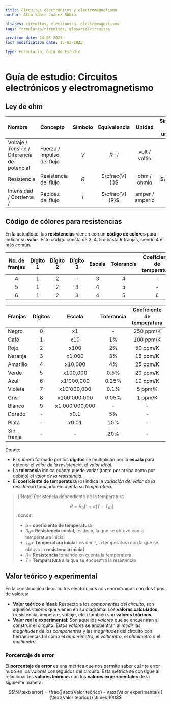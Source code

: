 ```yaml
---
title: Circuitos electrónicos y electromagnetismo
author: Alan Yahir Juárez Rubio

aliases: circuitos, electronica, electromagnetismo
tags: formulario/circuitos, glosario/circuitos

creation date: 14-03-2023
last modification date: 15-03-2023

type: Formulario, Guía de Estudio
---
```


# Guía de estudio: Circuitos electrónicos y electromagnetismo

## Ley de ohm

| Nombre                                      | Concepto                    | Símbolo |  Equivalencia  |     Unidad      | Símbolo de unidad |
|:------------------------------------------- |:--------------------------- |:-------:|:--------------:|:---------------:|:-----------------:|
| Voltaje / Tensión / Diferencia de potencial | Fuerza  / Impulso del flujo |   $V$   |   $R\cdot I$   |  volt / voltio  |        $V$        |
| Resistencia                                 | Resistencia del flujo       |   $R$   | $\cfrac{V}{I}$ |   ohm / ohmio   |      $\ohm$       |
| Intensidad / Corriente /                    | Rapidez del flujo           |   $I$   | $\cfrac{V}{R}$ | amper / amperio |        $A$        |

## Código de cólores para resistencias

En la actualidad, las **resistencias** vienen con un **código de colores** para indicar su **valor**. Este código consta de 3, 4, 5 o hasta 6 franjas, siendo 4 el más común.

| No. de franjas | Dígito 1 | Dígito 2 | Dígito 3 | Escala | Tolerancia | Coeficiente de temperatura |
|:--------------:|:--------:|:--------:|:--------:|:------:|:----------:|:--------------------------:|
|       4        |    1     |    2     |    -     |   3    |     4      |             -              |
|       5        |    1     |    2     |    3     |   4    |     5      |             -              |
|       6        |    1     |    2     |    3     |   4    |     5      |             6              |

| Franjas    | Dígitos |     Escala     | Tolerancia | Coeficiente de temperatura |
|:---------- |:-------:|:--------------:|:----------:|:--------------------------:|
| Negro      |    0    |       x1       |     -      |         250 ppm/K          |
| Café       |    1    |      x10       |     1%     |         100 ppm/K          |
| Rojo       |    2    |      x100      |     2%     |          50 ppm/K          |
| Naranja    |    3    |     x1,000     |     3%     |          15 ppm/K          |
| Amarillo   |    4    |    x10,000     |     4%     |          25 ppm/K          |
| Verde      |    5    |    x100,000    |    0.5%    |          20 ppm/K          |
| Azul       |    6    |   x1'000,000   |   0.25%    |          10 ppm/K          |
| Violeta    |    7    |  x10'000,000   |    0.1%    |          5 ppm/K           |
| Gris       |    8    |  x100'000,000  |   0.05%    |          1 ppm/K           |
| Blanco     |    9    | x1,000'000,000 |     -      |             -              |
| Dorado     |    -    |      x0.1      |     5%     |             -              |
| Plata      |    -    |     x0.01      |    10%     |             -              |
| Sin franja |    -    |       -        |    20%     |             -              |

Donde: 

- El _número_ formado por los **dígitos** se multiplican por la **escala** para obtener el _valor de la resistencia_, el _valor ideal_.
- La **tolerancia** indica cuánto puede variar (tanto por arriba como por debajo) el _valor de la resistencia_.
- El **coeficiente de temperatura** ($\alpha$) indica la *variación del valor de la resistencia* tomando en cuenta su *temperatura*.

> [!Note] Resistencia dependiente de la temperatura
> 
> $$R = R_0 \left[1+\alpha \left(T-T_0\right)\right]$$ donde:
> 
> - $\alpha =$ **coeficiente de temperatura**
> - $R_0 =$  **Resistencia inicial**, es decir, la que se obtuvo con la temperatura inicial
> - $T_0 =$ **Temperatura inicial**, es decir, la temperatura con la que se obtuvo la **resistencia inicial**
> - $R =$ **Resistencia** tomando en cuenta la temperatura
> - $T =$  **Temperatura** a la que se encuentra la resistencia

## Valor teórico y experimental

En la construcción de circuitos electrónicos nos encontramos con dos tipos de valores:
- **Valor teórico o ideal**: Respecto a los _componentes del circuito_, son aquellos _valores_ que vienen en su diagrama. Los **valores calculados**, (resistencia, amperaje, voltaje, etc.) también son **valores teóricos**.
- **Valor real o experimental**: Son aquellos _valores_ que se encuentran al construir el circuito. Estos _valores_ se encuentran al _medir_ las _magnitudes_ de los _componentes_ y las _magnitudes_ del circuito con herramientas tal como el _amperímetro_, el _voltímetro_, el _ohmímetro_ o el _multímetro_.

### Porcentaje de error

El **porcentaje de error** es una métrica que nos permite saber cuánto error hubo en los _valores_ conseguidos del circuito. Esta métrica se consigue al relacionar los **valores teóricos** con los **valores experimentales** de la siguiente manera:

$$\%\text{error} = \frac{|\text{Valor teórico} - \text{Valor experimental}|}{\text{Valor teórico}} \times 100$$


<!-- <div style="page-break-after: always;"></div>


# Referencias

- https://www.youtube.com/watch?v=ZakHnvGVxLk
- http://hyperphysics.phy-astr.gsu.edu/hbasees/electric/restmp.html
- https://electronics.stackexchange.com/questions/146795/what-does-ppm-k-correspond-to
- https://wikarien.blogspot.com/2016/12/how-to-read-resistor-color-codes.html
- https://es.wikipedia.org/wiki/Codificaci%C3%B3n_de_colores#Resistencias,_condensadores_e_inductores

-->
